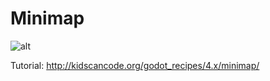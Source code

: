 # Minimap

![alt](http://kidscancode.org/godot_recipes/4.x/img/minimap_12.png)

Tutorial:
http://kidscancode.org/godot_recipes/4.x/minimap/
